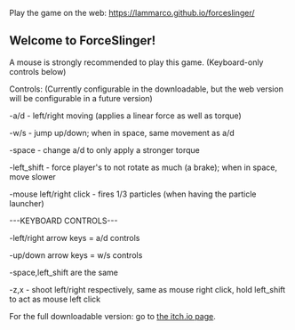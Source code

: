 Play the game on the web: https://lammarco.github.io/forceslinger/
## Welcome to ForceSlinger!

A mouse is strongly recommended to play this game. (Keyboard-only controls below)

Controls: (Currently configurable in the downloadable, but the web version will be configurable in a future version)

-a/d - left/right moving (applies a linear force as well as torque)

-w/s - jump up/down; when in space, same movement as a/d

-space - change a/d to only apply a stronger torque

-left_shift - force player's to not rotate as much (a brake); when in space, move slower

-mouse left/right click - fires 1/3 particles (when having the particle launcher)


---KEYBOARD CONTROLS---

-left/right arrow keys = a/d controls

-up/down arrow keys = w/s controls

-space,left_shift are the same

-z,x - shoot left/right respectively, same as mouse right click, hold left_shift to act as mouse left click

For the full downloadable version: go to [the itch.io page](https://lammarco.itch.io/forceslinger).
